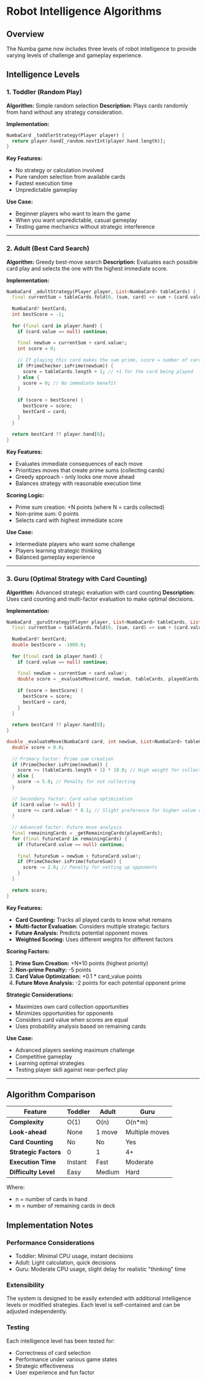 # Robot Intelligence Algorithms

## Overview
The Numba game now includes three levels of robot intelligence to provide varying levels of challenge and gameplay experience.

## Intelligence Levels

### 1. Toddler (Random Play)
**Algorithm:** Simple random selection
**Description:** Plays cards randomly from hand without any strategy consideration.

**Implementation:**
```dart
NumbaCard _toddlerStrategy(Player player) {
  return player.hand[_random.nextInt(player.hand.length)];
}
```

**Key Features:**
- No strategy or calculation involved
- Pure random selection from available cards
- Fastest execution time
- Unpredictable gameplay

**Use Case:** 
- Beginner players who want to learn the game
- When you want unpredictable, casual gameplay
- Testing game mechanics without strategic interference

---

### 2. Adult (Best Card Search)
**Algorithm:** Greedy best-move search
**Description:** Evaluates each possible card play and selects the one with the highest immediate score.

**Implementation:**
```dart
NumbaCard _adultStrategy(Player player, List<NumbaCard> tableCards) {
  final currentSum = tableCards.fold(0, (sum, card) => sum + (card.value ?? 0));
  
  NumbaCard? bestCard;
  int bestScore = -1;
  
  for (final card in player.hand) {
    if (card.value == null) continue;
    
    final newSum = currentSum + card.value!;
    int score = 0;
    
    // If playing this card makes the sum prime, score = number of cards collected
    if (PrimeChecker.isPrime(newSum)) {
      score = tableCards.length + 1; // +1 for the card being played
    } else {
      score = 0; // No immediate benefit
    }
    
    if (score > bestScore) {
      bestScore = score;
      bestCard = card;
    }
  }
  
  return bestCard ?? player.hand[0];
}
```

**Key Features:**
- Evaluates immediate consequences of each move
- Prioritizes moves that create prime sums (collecting cards)
- Greedy approach - only looks one move ahead
- Balances strategy with reasonable execution time

**Scoring Logic:**
- Prime sum creation: +N points (where N = cards collected)
- Non-prime sum: 0 points
- Selects card with highest immediate score

**Use Case:**
- Intermediate players who want some challenge
- Players learning strategic thinking
- Balanced gameplay experience

---

### 3. Guru (Optimal Strategy with Card Counting)
**Algorithm:** Advanced strategic evaluation with card counting
**Description:** Uses card counting and multi-factor evaluation to make optimal decisions.

**Implementation:**
```dart
NumbaCard _guruStrategy(Player player, List<NumbaCard> tableCards, List<NumbaCard> playedCards) {
  final currentSum = tableCards.fold(0, (sum, card) => sum + (card.value ?? 0));
  
  NumbaCard? bestCard;
  double bestScore = -1000.0;
  
  for (final card in player.hand) {
    if (card.value == null) continue;
    
    final newSum = currentSum + card.value!;
    double score = _evaluateMove(card, newSum, tableCards, playedCards);
    
    if (score > bestScore) {
      bestScore = score;
      bestCard = card;
    }
  }
  
  return bestCard ?? player.hand[0];
}

double _evaluateMove(NumbaCard card, int newSum, List<NumbaCard> tableCards, List<NumbaCard> playedCards) {
  double score = 0.0;
  
  // Primary factor: Prime sum creation
  if (PrimeChecker.isPrime(newSum)) {
    score += (tableCards.length + 1) * 10.0; // High weight for collecting cards
  } else {
    score -= 5.0; // Penalty for not collecting
  }
  
  // Secondary factor: Card value optimization
  if (card.value != null) {
    score += card.value! * 0.1; // Slight preference for higher value cards
  }
  
  // Advanced factor: Future move analysis
  final remainingCards = _getRemainingCards(playedCards);
  for (final futureCard in remainingCards) {
    if (futureCard.value == null) continue;
    
    final futureSum = newSum + futureCard.value!;
    if (PrimeChecker.isPrime(futureSum)) {
      score -= 2.0; // Penalty for setting up opponents
    }
  }
  
  return score;
}
```

**Key Features:**
- **Card Counting:** Tracks all played cards to know what remains
- **Multi-factor Evaluation:** Considers multiple strategic factors
- **Future Analysis:** Predicts potential opponent moves
- **Weighted Scoring:** Uses different weights for different factors

**Scoring Factors:**
1. **Prime Sum Creation:** +N*10 points (highest priority)
2. **Non-prime Penalty:** -5 points
3. **Card Value Optimization:** +0.1 * card_value points
4. **Future Move Analysis:** -2 points for each potential opponent prime

**Strategic Considerations:**
- Maximizes own card collection opportunities
- Minimizes opportunities for opponents
- Considers card value when scores are equal
- Uses probability analysis based on remaining cards

**Use Case:**
- Advanced players seeking maximum challenge
- Competitive gameplay
- Learning optimal strategies
- Testing player skill against near-perfect play

---

## Algorithm Comparison

| Feature | Toddler | Adult | Guru |
|---------|---------|--------|------|
| **Complexity** | O(1) | O(n) | O(n*m) |
| **Look-ahead** | None | 1 move | Multiple moves |
| **Card Counting** | No | No | Yes |
| **Strategic Factors** | 0 | 1 | 4+ |
| **Execution Time** | Instant | Fast | Moderate |
| **Difficulty Level** | Easy | Medium | Hard |

Where:
- n = number of cards in hand
- m = number of remaining cards in deck

## Implementation Notes

### Performance Considerations
- Toddler: Minimal CPU usage, instant decisions
- Adult: Light calculation, quick decisions
- Guru: Moderate CPU usage, slight delay for realistic "thinking" time

### Extensibility
The system is designed to be easily extended with additional intelligence levels or modified strategies. Each level is self-contained and can be adjusted independently.

### Testing
Each intelligence level has been tested for:
- Correctness of card selection
- Performance under various game states
- Strategic effectiveness
- User experience and fun factor